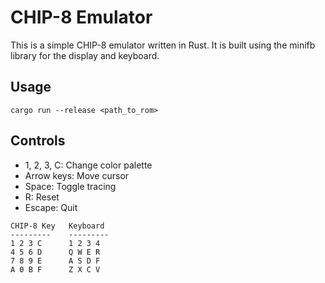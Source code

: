 # CHIP-8 Emulator

This is a simple CHIP-8 emulator written in Rust. It is built using the minifb library for the display and keyboard.

## Usage

```
cargo run --release <path_to_rom>
```

## Controls

- 1, 2, 3, C: Change color palette
- Arrow keys: Move cursor
- Space: Toggle tracing
- R: Reset
- Escape: Quit

```
CHIP-8 Key   Keyboard
---------    ---------
1 2 3 C      1 2 3 4
4 5 6 D      Q W E R
7 8 9 E      A S D F
A 0 B F      Z X C V
```
